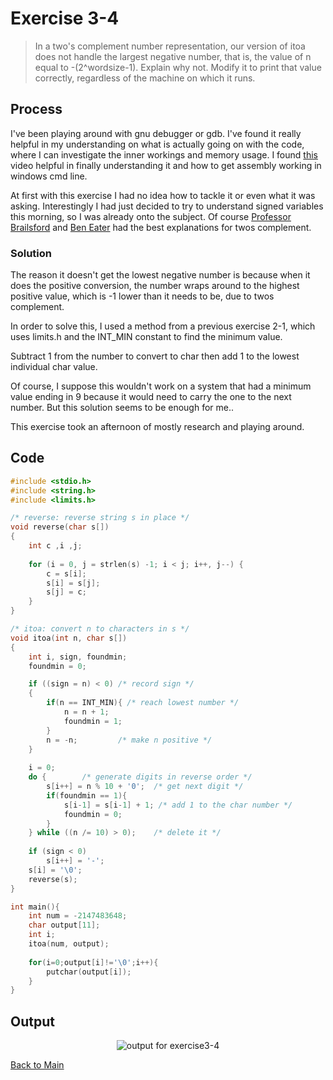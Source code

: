 # Exercise 3-4

> In a two's complement number representation, our version of itoa does not handle the largest negative number, that is,
> the value of n equal to -(2^wordsize-1). Explain why not. Modify it to print that value correctly,
> regardless of the machine on which it runs.

## Process
I've been playing around with gnu debugger or gdb. I've found it really helpful in my understanding on what is actually going on with the code, 
where I can investigate the inner workings and memory usage. I found [this](https://www.youtube.com/watch?v=wIuZajISL-E) video helpful in finally 
understanding it and how to get assembly working in windows cmd line.


At first with this exercise I had no idea how to tackle it or even what it was asking. Interestingly I had just decided to try to understand signed
variables this morning, so I was already onto the subject. Of course [Professor Brailsford](https://www.youtube.com/watch?v=lKTsv6iVxV4&pp) and
[Ben Eater](https://www.youtube.com/watch?v=4qH4unVtJkE&pp) had the best explanations for twos complement.

### Solution
The reason it doesn't get the lowest negative number is because when it does the positive conversion, the number wraps around to the
highest positive value, which is -1 lower than it needs to be, due to twos complement.

In order to solve this, I used a method from a previous exercise 2-1, which uses limits.h and the INT_MIN constant to find the minimum value.

Subtract 1 from the number to convert to char then add 1 to the lowest individual char value.

Of course, I suppose this wouldn't work on a system that had a minimum value ending in 9 because it would need to carry the one to the next number.
But this solution seems to be enough for me..

This exercise took an afternoon of mostly research and playing around.

## Code
```c
#include <stdio.h>
#include <string.h>
#include <limits.h>

/* reverse: reverse string s in place */
void reverse(char s[])
{
    int c ,i ,j;
    
    for (i = 0, j = strlen(s) -1; i < j; i++, j--) {
        c = s[i];
        s[i] = s[j];
        s[j] = c;
    }
}

/* itoa: convert n to characters in s */
void itoa(int n, char s[])
{
    int i, sign, foundmin;
    foundmin = 0;

    if ((sign = n) < 0) /* record sign */
    {
        if(n == INT_MIN){ /* reach lowest number */
            n = n + 1;
            foundmin = 1;
        }        
        n = -n;         /* make n positive */
    }
        
    i = 0;
    do {        /* generate digits in reverse order */
        s[i++] = n % 10 + '0';  /* get next digit */
        if(foundmin == 1){ 
            s[i-1] = s[i-1] + 1; /* add 1 to the char number */
            foundmin = 0;
        }            
    } while ((n /= 10) > 0);    /* delete it */
    
    if (sign < 0)
        s[i++] = '-';
    s[i] = '\0';
    reverse(s);
}

int main(){
    int num = -2147483648;
    char output[11];
    int i;
    itoa(num, output);
    
    for(i=0;output[i]!='\0';i++){
        putchar(output[i]);
    }
}
```

## Output
<p align="center">
    <image src="../assets/exercise3-4.jpg" alt="output for exercise3-4" />
</p>

[Back to Main](../readme.md)
